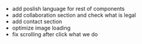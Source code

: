 - add poslish language for rest of components
- add collaboration section and check what is legal
- add contact section
- optimize image loading
- fix scrolling after click what we do